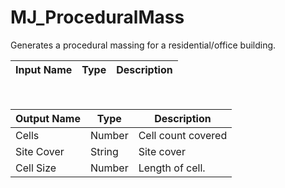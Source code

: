 

# MJ_ProceduralMass

Generates a procedural massing for a residential/office building.

|Input Name|Type|Description|
|---|---|---|


<br>

|Output Name|Type|Description|
|---|---|---|
|Cells|Number|Cell count covered|
|Site Cover|String|Site cover|
|Cell Size|Number|Length of cell.|

